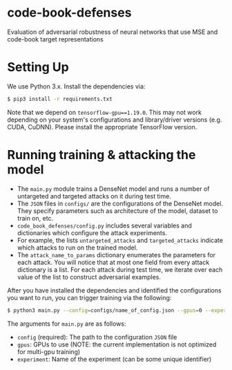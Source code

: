 # code-book-defenses
Evaluation of adversarial robustness of neural networks that use MSE and code-book target representations

# Setting Up

We use Python 3.x. Install the dependencies via:

```bash
$ pip3 install -r requirements.txt
``` 

Note that we depend on `tensorflow-gpu==1.19.0`. This may not work depending on your system's configurations and library/driver versions (e.g. CUDA, CuDNN).
Please install the appropriate TensorFlow version.

# Running training & attacking the model

* The `main.py` module trains a DenseNet model and runs a number of untargeted and targeted attacks on it during test time.
* The `JSON` files in `configs/` are the configurations of the DenseNet model. They specify parameters such as architecture of the model,
dataset to train on, etc.
* `code_book_defenses/config.py` includes several variables and dictionaries which configure the attack experiments.
* For example, the lists `untargeted_attacks` and `targeted_attacks` indicate which attacks to run on the trained model.
* The `attack_name_to_params` dictionary enumerates the parameters for each attack. You will notice that at most one field from every attack dictionary
is a list. For each attack during test time, we iterate over each value of the list to construct adversarial examples.

After you have installed the dependencies and identified the configurations you want to run, you can trigger training via the following:

```bash
$ python3 main.py --config=configs/name_of_config.json --gpus=0 --experiment=experiment_1
```

The arguments for `main.py` are as follows:

* `config` (required): The path to the configuration `JSON` file
* `gpus`: GPUs to use (NOTE: the current implementation is not optimized for multi-gpu training)
* `experiment`: Name of the experiment (can be some unique identifier)

